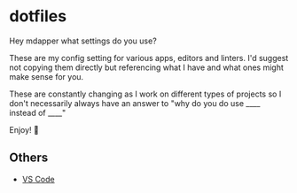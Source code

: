 # dotfiles

Hey mdapper what settings do you use?

These are my config setting for various apps, editors and linters. I'd suggest not copying them directly but referencing what I have and what ones might make sense for you.

These are constantly changing as I work on different types of projects so I don't necessarily always have an answer to "why do you do use ____ instead of ____"

Enjoy! 🙂

## Others

- [VS Code](./vscode)
